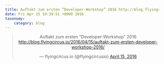 ```yaml
---
title: Auftakt zum ersten “Developer-Workshop” 2016 http://blog.flyingcircus.io/2016/04/15/auftakt-zum-ersten-developer-workshop-2016/
date: Fri Apr 15 19:39:51 +0000 2016
taxonomy:
    category: blog
---
```

<blockquote class="twitter-tweet" align="center"><p lang="de" dir="ltr">Auftakt zum ersten “Developer-Workshop” 2016 <a href="http://blog.flyingcircus.io/2016/04/15/auftakt-zum-ersten-developer-workshop-2016/">http://blog.flyingcircus.io/2016/04/15/auftakt-zum-ersten-developer-workshop-2016/</a></p>&mdash; flyingcircus.io (@flyingcircusio) <a href="https://twitter.com/flyingcircusio/status/720960985192751106">April 15, 2016</a></blockquote>
